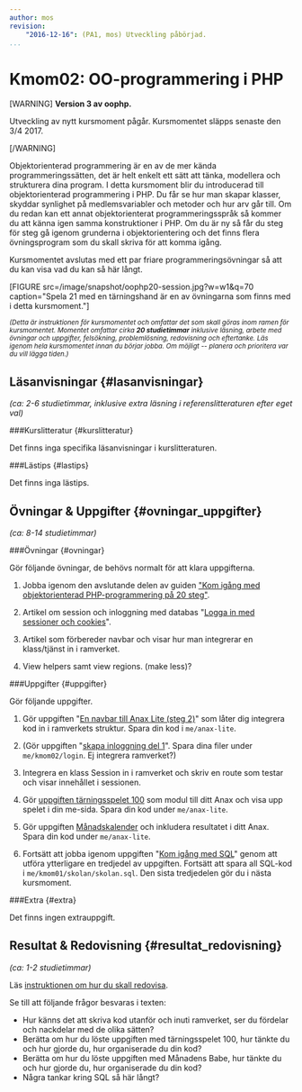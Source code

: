```yaml
---
author: mos
revision:
    "2016-12-16": (PA1, mos) Utveckling påbörjad.
...
```

Kmom02: OO-programmering i PHP
==================================

[WARNING]
**Version 3 av oophp.**

Utveckling av nytt kursmoment pågår. Kursmomentet släpps senaste den 3/4 2017.

[/WARNING]

Objektorienterad programmering är en av de mer kända programmeringssätten, det är helt enkelt ett sätt att tänka, modellera och strukturera dina program. I detta kursmoment blir du introducerad till objektorienterad programmering i PHP. Du får se hur man skapar klasser, skyddar synlighet på medlemsvariabler och metoder och hur arv går till. Om du redan kan ett annat objektorienterat programmeringsspråk så kommer du att känna igen samma konstruktioner i PHP. Om du är ny så får du steg för steg gå igenom grunderna i objektorientering och det finns flera övningsprogram som du skall skriva för att komma igång.

Kursmomentet avslutas med ett par friare programmeringsövningar så att du kan visa vad du kan så här långt.

[FIGURE src=/image/snapshot/oophp20-session.jpg?w=w1&q=70 caption="Spela 21 med en tärningshand är en av övningarna som finns med i detta kursmoment."]

<small><i>(Detta är instruktionen för kursmomentet och omfattar det som skall göras inom ramen för kursmomentet. Momentet omfattar cirka **20 studietimmar** inklusive läsning, arbete med övningar och uppgifter, felsökning, problemlösning, redovisning och eftertanke. Läs igenom hela kursmomentet innan du börjar jobba. Om möjligt -- planera och prioritera var du vill lägga tiden.)</i></small>



Läsanvisningar  {#lasanvisningar}
---------------------------------

*(ca: 2-6 studietimmar, inklusive extra läsning i referenslitteraturen efter eget val)*



###Kurslitteratur  {#kurslitteratur}

Det finns inga specifika läsanvisningar i kurslitteraturen.

<!--
Läs följande:

1\. [Beginning PHP and MySQL: From Novice to Professional](kunskap/boken-beginning-php-and-mysql-from-novice-to-professional)

* Chapter 6: Object-Oriented PHP
* Chapter 7: Advanced OOP Features
* Chapter 8: Error and Exception Handling
* Chapter 12: Date and Time (Läs så mycket så att du klarar uppgiften längre ned)
-->



###Lästips {#lastips}

Det finns inga lästips.

<!--
När man pratar om objektorienterad programmering så behöver man också ha en viss bas i objektorienterad modellering, det underlättar. Därför kan du läsa lite om UML, "Unified Modelling Language". En bra start plats är [Wikipedia om UML](http://en.wikipedia.org/wiki/Unified_Modeling_Language).
-->


Övningar & Uppgifter  {#ovningar_uppgifter}
-------------------------------------------

*(ca: 8-14 studietimmar)*


###Övningar {#ovningar}

Gör följande övningar, de behövs normalt för att klara uppgifterna. 

1. Jobba igenom den avslutande delen av guiden ["Kom igång med objektorienterad PHP-programmering på 20 steg"](kunskap/kom-i-gang-med-oophp-pa-20-steg).

1. Artikel om session och inloggning med databas "[Logga in med sessioner och cookies](kunskap/sessioner-cookies-login)".

1. Artikel som förbereder navbar och visar hur man integrerar en klass/tjänst in i ramverket.

1. View helpers samt view regions. (make less)?



###Uppgifter {#uppgifter}

Gör följande uppgifter.

<!--
Session till ramverket. (Gör route som dumpar innehåll i sessionen och ++)

Uppgift som tvingar view med regioner?

-->

1. Gör uppgiften "[En navbar till Anax Lite (steg 2)](uppgift/en-navbar-till-anax-lite-steg-2)" som låter dig integrera kod in i ramverkets struktur. Spara din kod i `me/anax-lite`.

1. (Gör uppgiften "[skapa inloggning del 1](uppgift/inloggning-steg-1)". Spara dina filer under `me/kmom02/login`. Ej integrera ramverket?) <!-- SQLite/MySQL -->

1. Integrera en klass Session in i ramverket och skriv en route som testar och visar innehållet i sessionen.

1. Gör [uppgiften tärningsspelet 100](uppgift/tarningsspelet-100) som modul till ditt Anax och visa upp spelet i din me-sida. Spara din kod under `me/anax-lite`.

1. Gör uppgiften [Månadskalender](uppgift/manadskalender) och inkludera resultatet i ditt Anax. Spara din kod under `me/anax-lite`.

1. Fortsätt att jobba igenom uppgiften "[Kom igång med SQL](uppgift/kom-igang-med-sql)" genom att utföra ytterligare en tredjedel av uppgiften. Fortsätt att spara all SQL-kod i `me/kmom01/skolan/skolan.sql`. Den sista tredjedelen gör du i nästa kursmoment.



###Extra {#extra}

Det finns ingen extrauppgift.



Resultat & Redovisning  {#resultat_redovisning}
-----------------------------------------------

*(ca: 1-2 studietimmar)*

Läs [instruktionen om hur du skall redovisa](kurser/oophp-v3/redovisa).

Se till att följande frågor besvaras i texten:

* Hur känns det att skriva kod utanför och inuti ramverket, ser du fördelar och nackdelar med de olika sätten?
* Berätta om hur du löste uppgiften med tärningsspelet 100, hur tänkte du och hur gjorde du, hur organiserade du din kod?
* Berätta om hur du löste uppgiften med Månadens Babe, hur tänkte du och hur gjorde du, hur organiserade du din kod?
* Några tankar kring SQL så här långt?
